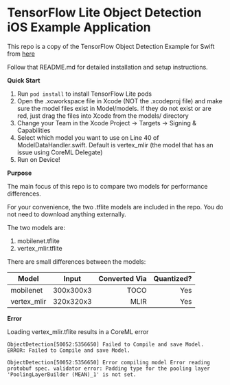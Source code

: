 # TensorFlow Lite Object Detection iOS Example Application

This repo is a copy of the TensorFlow Object Detection Example for Swift from [here](https://github.com/tensorflow/examples/tree/master/lite/examples/object_detection/ios)

Follow that README.md for detailed installation and setup instructions.

**Quick Start**
1. Run `pod install` to install TensorFlow Lite pods
2. Open the .xcworkspace file in Xcode (NOT the .xcodeproj file) and make sure the model files exist in Model/models. 
    If they do not exist or are red, just drag the files into Xcode from the models/ directory
3. Change your Team in the Xcode Project -> Targets -> Signing & Capabilities
4. Select which model you want to use on Line 40 of ModelDataHandler.swift. Default is vertex_mlir (the model that has an issue using CoreML Delegate)
5. Run on Device!

**Purpose**

The main focus of this repo is to compare two models for performance differences.

For your convenience, the two .tflite models are included in the repo. You do not need to download anything externally.

The two models are:
1. mobilenet.tflite 
2. vertex_mlir.tflite 

There are small differences between the models:

| Model   |      Input      |  Converted Via | Quantized? |
|----------|:-------------:|------:|------:|
| mobilenet |  300x300x3 | TOCO | Yes | standard model pulled from  |
| vertex_mlir |    320x320x3   |   MLIR |  Yes |
 

**Error**

Loading vertex_mlir.tflite results in a CoreML error

```
ObjectDetection[50052:5356650] Failed to Compile and save Model.
ERROR: Failed to Compile and save Model.

ObjectDetection[50052:5356650] Error compiling model Error reading protobuf spec. validator error: Padding type for the pooling layer 'PoolingLayerBuilder (MEAN)_1' is not set.
```
